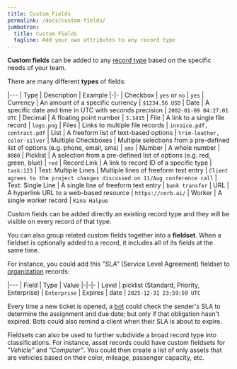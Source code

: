 ```yaml
---
title: Custom Fields
permalink: /docs/custom-fields/
jumbotron:
  title: Custom Fields
  tagline: Add your own attributes to any record type
---
```


**Custom fields** can be added to any [record type](/docs/records/) based on the specific needs of your team.

There are many different **types** of fields:

|---
| Type | Description | Example
|-|-
| Checkbox | `yes` or `no` | `yes`
| Currency | An amount of a specific currency | `$1234.56 USD`
| Date | A specific date and time in UTC with seconds precision | `2002-01-09 04:27:01 UTC`
| Decimal | A floating point number | `3.1415`
| File | A link to a single file record | `logo.png`
| Files | Links to multiple file records | `invoice.pdf, contract.pdf`
| List | A freeform list of text-based options | `trim-leather, color-silver`
| Multiple Checkboxes | Multiple selections from a pre-defined list of options (e.g. phone, email, sms) | `sms`
| Number | A whole number | `8080`
| Picklist | A selection from a pre-defined list of options (e.g. red, green, blue) | `red`
| Record Link | A link to record ID of a specific type | `task:123`
| Text: Multiple Lines | Multiple lines of freeform text entry | `Client agrees to the project changes discussed on 11/Aug conference call`
| Text: Single Line | A single line of freeform text entry | `bank transfer`
| URL | A hyperlink URL to a web-based resource | `https://cerb.ai/`
| Worker | A single worker record | `Kina Halpue`

Custom fields can be added directly an existing record type and they will be visible on every record of that type.

You can also group related custom fields together into a **fieldset**. When a fieldset is optionally added to a record, it includes all of its fields at the same time. 

For instance, you could add this _"SLA"_ (Service Level Agreement) fieldset to [organization](/docs/orgs/) records:

|---
| Field | Type | Value
|-|-|-
| Level | picklist (Standard, Priority, Enterprise) | `Enterprise`
| Expires | date | `2025-12-31 23:59:59 UTC`

Every time a new ticket is opened, a [bot](/docs/bots/) could check the sender's SLA to determine the assignment and due date; but only if that obligation hasn't expired. Bots could also remind a client when their SLA is about to expire.

Fieldsets can also be used to further subdivide a broad record type into classifications. For instance, asset records could have custom fieldsets for _"Vehicle"_ and _"Computer"_. You could then create a list of only assets that are vehicles based on their color, mileage, passenger capacity, etc.
